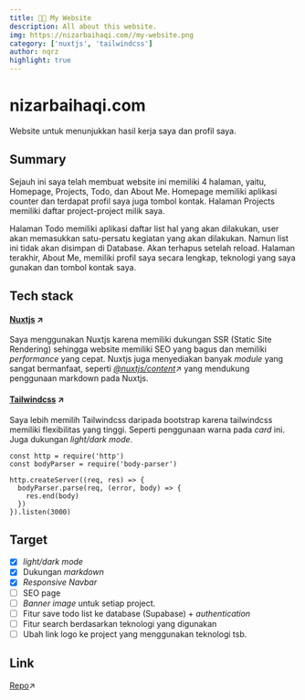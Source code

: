 ```yaml
---
title: 🐱‍💻 My Website
description: All about this website.
img: https://nizarbaihaqi.com//my-website.png
category: ['nuxtjs', 'tailwindcss']
author: nqrz
highlight: true
---
```


# nizarbaihaqi.com

Website untuk menunjukkan hasil kerja saya dan profil saya.

## Summary

Sejauh ini saya telah membuat website ini memiliki 4 halaman, yaitu, Homepage, Projects, Todo, dan About Me. Homepage memiliki aplikasi counter dan terdapat profil saya juga tombol kontak. Halaman Projects memiliki daftar project-project milik saya. 

Halaman Todo memiliki aplikasi daftar list hal yang akan dilakukan, user akan memasukkan satu-persatu kegiatan yang akan dilakukan. Namun list ini tidak akan disimpan di Database. Akan terhapus setelah reload. Halaman terakhir, About Me, memiliki profil saya secara lengkap, teknologi yang saya gunakan dan tombol kontak saya.

## Tech stack

#### [Nuxtjs](https://nuxtjs.org/) &#8599;

Saya menggunakan Nuxtjs karena memiliki dukungan SSR (Static Site Rendering) sehingga website memiliki SEO yang bagus dan memiliki *performance* yang cepat. Nuxtjs juga menyediakan banyak *module* yang sangat bermanfaat, seperti *[@nuxtjs/content](https://content.nuxtjs.org/)*&#8599; yang mendukung penggunaan markdown pada Nuxtjs.

#### [Tailwindcss](https://tailwindcss.com) &#8599;

Saya lebih memilih Tailwindcss daripada bootstrap karena tailwindcss memiliki flexibilitas yang tinggi. Seperti penggunaan warna pada *card* ini. Juga dukungan *light/dark mode*.

```js{1.3-5}[server.js]
const http = require('http')
const bodyParser = require('body-parser')

http.createServer((req, res) => {
  bodyParser.parse(req, (error, body) => {
    res.end(body)
  })
}).listen(3000)
```

## Target

- [x] *light/dark mode*
- [x] Dukungan *markdown*
- [x] *Responsive Navbar*
- [ ] SEO page
- [ ] *Banner image* untuk setiap project.
- [ ] Fitur save todo list ke database (Supabase) + *authentication*
- [ ] Fitur search berdasarkan teknologi yang digunakan
- [ ] Ubah link logo ke project yang menggunakan teknologi tsb.

## Link

[Repo](https://github.com/nqrz/nizarbaihaqi.com)&#8599;